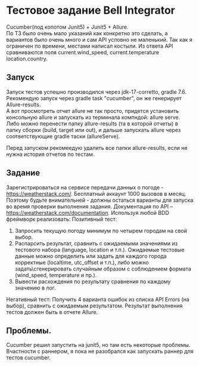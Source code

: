 # Тестовое задание Bell Integrator
Cucumber(под копотом Junit5) + Junit5 + Allure.  
По ТЗ было очень мало указаний как конкретно это сделать, а вариантов было очень много и сам API условно не маленький. 
Так как я ограничен по времени, местами написал костыли.
Из ответа API сравниваются поля current.wind_speed, current.temperature
location.country.

## Запуск
Запуск тестов успешно производился через jdk-17-corretto, gradle 7.6.
Рекомендую запуск через gradle task "cucumber", он же генерирует Allure-results.  
А вот просмотреть отчет allure не так просто, придется установить консольную allure и 
запускать из терминала компндой: allure serve.
Либо можно перенести папку allure-results (та в которой отчеты) в папку сборки 
(build, target или out), и дальше запускать allure через соответствующие gradle таски (allureServe).

Перед запуском рекомеедую удалить все папки allure-results, если не нужна история отчетов по тестам.

## Задание
Зарегистрироваться на сервисе передачи данных о погоде - https://weatherstack.com/. Бесплатный аккаунт 1000 вызовов 
в месяц. Поэтому будьте внимательней - должны остаться варианты для запуска во время проверки выполнения задания. 
Документация по API – https://weatherstack.com/documentation.
Используя любой BDD фреймворк реализовать:
Позитивный тест:
1. Запросить текущую погоду минимум по четырем городам на свой выбор.
2. Распарсить результат, сравнить с ожидаемыми значениями из тестового набора (language, location и т.п.). Ожидаемые тестовые данные можно определить или задать для каждого города корректные (localtime, utc_offset и т.п.), либо можно задать\сгенерировать случайным образом с соблюдением формата (wind_speed, temperature и пр.).
3. Вывести расхождения по результату сравнения по каждому значению в лог.

Негативный тест:
Получить 4 варианта ошибок из списка API Errors (на выбор), сравнить с ожидаемым результатом.
Результат выполнения тестов должен быть в отчете Allure.

## Проблемы.
Cucumber решил запустить на junit5, но там есть некоторые проблемы. Вчастности с раннером,
я пока не разобрался как запускать раннер для тестов cucumber.
